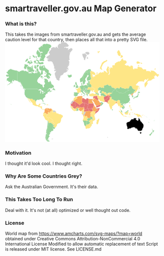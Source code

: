 # smartraveller.gov.au Map Generator
### What is this?
This takes the images from smartraveller.gov.au and gets the average caution
level for that country, then places all that into a pretty SVG file.
![If this link worked a pretty map would be here](https://raw.githubusercontent.com/Jackson-S/smartraveller-map/master/sample.svg)

### Motivation
I thought it'd look cool. I thought right.

### Why Are Some Countries Grey?
Ask the Australian Government. It's their data.

### This Takes Too Long To Run
Deal with it. It's not (at all) optimized or well thought out code.

### License
World map from https://www.amcharts.com/svg-maps/?map=world obtained under Creative Commons Attribution-NonCommercial 4.0 International License
Modified to allow automatic replacement of text
Script is released under MIT license. See LICENSE.md
